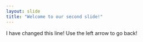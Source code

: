 ```yaml
---
layout: slide
title: "Welcome to our second slide!"
---
```

I have changed this line!
Use the left arrow to go back!
